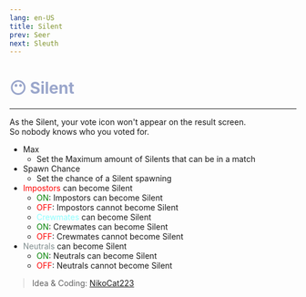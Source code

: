 ```yaml
---
lang: en-US
title: Silent
prev: Seer
next: Sleuth
---
```


# <font color="#9aa6cb">😶 <b>Silent</b></font> <Badge text="Helpful" type="tip" vertical="middle"/>
---

As the Silent, your vote icon won't appear on the result screen.<br>
So nobody knows who you voted for.
* Max
  * Set the Maximum amount of Silents that can be in a match
* Spawn Chance
  * Set the chance of a Silent spawning
* <font color=red>Impostors</font> can become Silent
  * <font color=green>ON</font>: Impostors can become Silent
  * <font color=red>OFF</font>: Impostors cannot become Silent
  * <font color=#8cffff>Crewmates</font> can become Silent
  * <font color=green>ON</font>: Crewmates can become Silent
  * <font color=red>OFF</font>: Crewmates cannot become Silent
* <font color=#7f8c8d>Neutrals</font> can become Silent
  * <font color=green>ON</font>: Neutrals can become Silent
  * <font color=red>OFF</font>: Neutrals cannot become Silent
  
> Idea & Coding: [NikoCat223](https://github.com/NikoCat233)